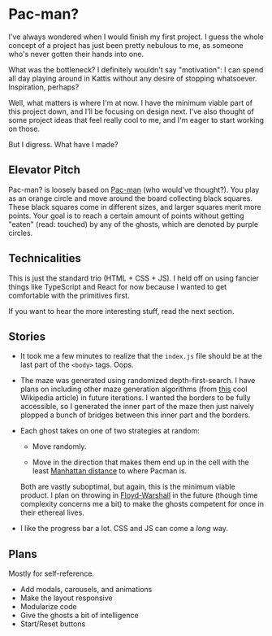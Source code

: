 # Pac-man?

I've always wondered when I would finish my first project. I guess the whole concept of a project has just been pretty nebulous to me, as someone who's never gotten their hands into one.

What was the bottleneck? I definitely wouldn't say "motivation": I can spend all day playing around in Kattis without any desire of stopping whatsoever. Inspiration, perhaps?

Well, what matters is where I'm at now. I have the minimum viable part of this project down, and I'll be focusing on design next. I've also thought of some project ideas that feel really cool to me, and I'm eager to start working on those.

But I digress. What have I made?

## Elevator Pitch

Pac-man? is loosely based on [Pac-man](https://en.wikipedia.org/wiki/Pac-Man) (who would've thought?). You play as an orange circle and move around the board collecting black squares. These black squares come in different sizes, and larger squares merit more points. Your goal is to reach a certain amount of points without getting "eaten" (read: touched) by any of the ghosts, which are denoted by purple circles.

## Technicalities

This is just the standard trio (HTML + CSS + JS). I held off on using fancier things like TypeScript and React for now because I wanted to get comfortable with the primitives first.

If you want to hear the more interesting stuff, read the next section.

## Stories

- It took me a few minutes to realize that the `index.js` file should be at the last part of the `<body>` tags. Oops.

- The maze was generated using randomized depth-first-search. I have plans on including other maze generation algorithms (from [this](https://en.wikipedia.org/wiki/Maze_generation_algorithm) cool Wikipedia article) in future iterations. I wanted the borders to be fully accessible, so I generated the inner part of the maze then just naively plopped a bunch of bridges between this inner part and the borders.

- Each ghost takes on one of two strategies at random:

  - Move randomly.

  - Move in the direction that makes them end up in the cell with the least [Manhattan distance](https://en.wikipedia.org/wiki/Taxicab_geometry) to where Pacman is.

  Both are vastly suboptimal, but again, this is the minimum viable product. I plan on throwing in [Floyd-Warshall](https://en.wikipedia.org/wiki/Floyd%E2%80%93Warshall_algorithm) in the future (though time complexity concerns me a bit) to make the ghosts competent for once in their ethereal lives.

- I like the progress bar a lot. CSS and JS can come a *long* way.

## Plans

Mostly for self-reference.

- Add modals, carousels, and animations
- Make the layout responsive
- Modularize code
- Give the ghosts a bit of intelligence
- Start/Reset buttons
